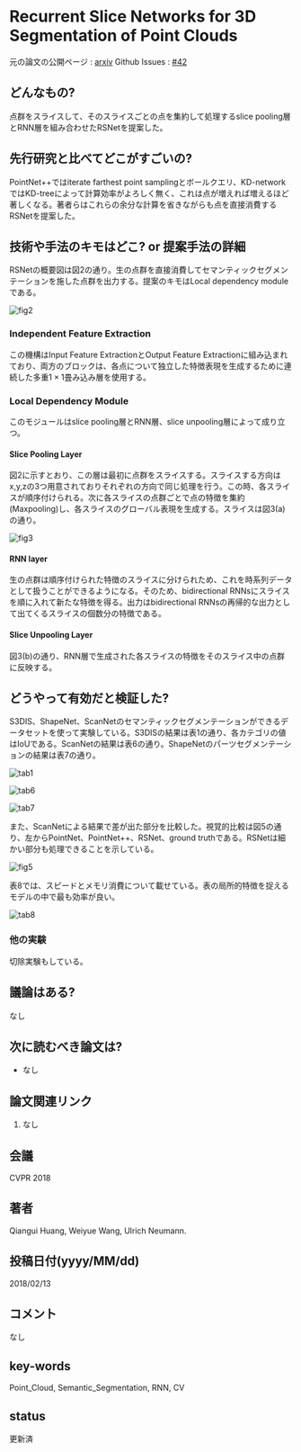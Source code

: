 # Recurrent Slice Networks for 3D Segmentation of Point Clouds

元の論文の公開ページ : [arxiv](https://arxiv.org/abs/1802.04402)
Github Issues : [#42](https://github.com/Obarads/obarads.github.io/issues/42)

## どんなもの?
点群をスライスして、そのスライスごとの点を集約して処理するslice pooling層とRNN層を組み合わせたRSNetを提案した。

## 先行研究と比べてどこがすごいの?
PointNet++ではiterate farthest point samplingとボールクエリ、KD-networkではKD-treeによって計算効率がよろしく無く、これは点が増えれば増えるほど著しくなる。著者らはこれらの余分な計算を省きながらも点を直接消費するRSNetを提案した。

## 技術や手法のキモはどこ? or 提案手法の詳細
RSNetの概要図は図2の通り。生の点群を直接消費してセマンティックセグメンテーションを施した点群を出力する。提案のキモはLocal dependency moduleである。

![fig2](img/RSNf3SoPC/fig2.png)

### Independent Feature Extraction
この機構はInput Feature ExtractionとOutput Feature Extractionに組み込まれており、両方のブロックは、各点について独立した特徴表現を生成するために連続した多重$1\times 1$畳み込み層を使用する。

### Local Dependency Module
このモジュールはslice pooling層とRNN層、slice unpooling層によって成り立つ。

#### Slice Pooling Layer
図2に示すとおり、この層は最初に点群をスライスする。スライスする方向はx,y,zの3つ用意されておりそれぞれの方向で同じ処理を行う。この時、各スライスが順序付けられる。次に各スライスの点群ごとで点の特徴を集約(Maxpooling)し、各スライスのグローバル表現を生成する。スライスは図3(a)の通り。

![fig3](img/RSNf3SoPC/fig3.png)

#### RNN layer
生の点群は順序付けられた特徴のスライスに分けられため、これを時系列データとして扱うことができるようになる。そのため、bidirectional RNNsにスライスを順に入れて新たな特徴を得る。出力はbidirectional RNNsの再帰的な出力として出てくるスライスの個数分の特徴である。

#### Slice Unpooling Layer
図3(b)の通り、RNN層で生成された各スライスの特徴をそのスライス中の点群に反映する。

## どうやって有効だと検証した?
S3DIS、ShapeNet、ScanNetのセマンティックセグメンテーションができるデータセットを使って実験している。S3DISの結果は表1の通り、各カテゴリの値はIoUである。ScanNetの結果は表6の通り。ShapeNetのパーツセグメンテーションの結果は表7の通り。

![tab1](img/RSNf3SoPC/tab1.png)

![tab6](img/RSNf3SoPC/tab6.png)

![tab7](img/RSNf3SoPC/tab7.png)

また、ScanNetによる結果で差が出た部分を比較した。視覚的比較は図5の通り、左からPointNet、PointNet++、RSNet、ground truthである。RSNetは細かい部分も処理できることを示している。

![fig5](img/RSNf3SoPC/fig5.png)

表8では、スピードとメモリ消費について載せている。表の局所的特徴を捉えるモデルの中で最も効率が良い。

![tab8](img/RSNf3SoPC/tab8.png)

### 他の実験
切除実験もしている。

## 議論はある?
なし

## 次に読むべき論文は?
- なし

## 論文関連リンク
1. なし

## 会議
CVPR 2018

## 著者
Qiangui Huang, Weiyue Wang, Ulrich Neumann.

## 投稿日付(yyyy/MM/dd)
2018/02/13

## コメント
なし

## key-words
Point_Cloud, Semantic_Segmentation, RNN, CV

## status
更新済